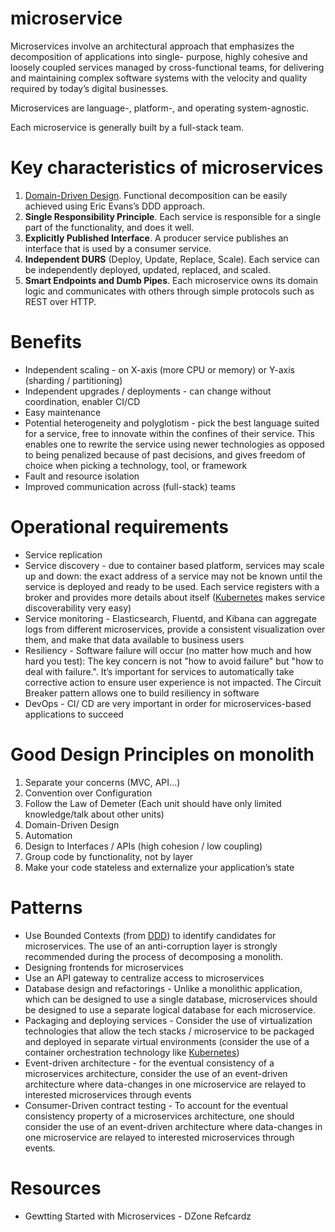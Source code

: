 # microservice

Microservices involve an architectural approach that emphasizes the decomposition of applications into single- purpose, highly cohesive and loosely coupled services managed by cross-functional teams, for delivering and maintaining complex software systems with the velocity and quality required by today’s digital businesses.

Microservices are language-, platform-, and operating system-agnostic.

Each microservice is generally built by a full-stack team.

# Key characteristics of microservices

1. [Domain-Driven Design](TODO). Functional decomposition can be easily achieved using Eric Evans’s DDD approach.
1. __Single Responsibility Principle__. Each service is responsible for a single part of the functionality, and does it well.
1. __Explicitly Published Interface__. A producer service publishes an interface that is used by a consumer service.
4. __Independent DURS__ (Deploy, Update, Replace, Scale). Each service can be independently deployed, updated, replaced, and scaled.
5. __Smart Endpoints and Dumb Pipes__. Each microservice owns its domain logic and communicates with others through simple protocols such as REST over HTTP.

# Benefits

* Independent scaling - on X-axis (more CPU or memory) or Y-axis (sharding / partitioning)
* Independent upgrades / deployments - can change without coordination, enabler CI/CD
* Easy maintenance
* Potential heterogeneity and polyglotism - pick the best language suited for a service, free to innovate within the confines of their service. This enables one to rewrite the service using newer technologies as opposed to being penalized because of past decisions, and gives freedom of choice when picking a technology, tool, or framework
* Fault and resource isolation
* Improved communication across (full-stack) teams

# Operational requirements

* Service replication
* Service discovery - due to container based platform, services may scale up and down: the exact address of a service may not be known until the service is deployed and ready to be used. Each service registers with a broker and provides more details about itself ([Kubernetes](TODO) makes service discoverability very easy)
* Service monitoring - Elasticsearch, Fluentd, and Kibana can aggregate logs from different microservices, provide a consistent visualization over them, and make that data available to business users
* Resiliency - Software failure will occur (no matter how much and how hard you test): The key concern is not "how to avoid failure" but "how to deal with failure.". It’s important for services to automatically take corrective action to ensure user experience is not impacted. The Circuit Breaker pattern allows one to build resiliency in software
* DevOps - CI/ CD are very important in order for microservices-based applications to succeed

# Good Design Principles on monolith

1. Separate your concerns (MVC, API...)
1. Convention over Configuration
1. Follow the Law of Demeter (Each unit should have only limited knowledge/talk about other units)
1. Domain-Driven Design
1. Automation
1. Design to Interfaces / APIs (high cohesion / low coupling)
1. Group code by functionality, not by layer
1. Make your code stateless and externalize your application’s state

# Patterns

* Use Bounded Contexts (from [DDD](TODO)) to identify candidates for microservices. The use of an anti-corruption layer is strongly recommended during the process of decomposing a monolith.
* Designing frontends for microservices
* Use an API gateway to centralize access to microservices
* Database design and refactorings - Unlike a monolithic application, which can be designed to use a single database, microservices should be designed to use a separate logical database for each microservice.
* Packaging and deploying services - Consider the use of virtualization technologies that allow
the tech stacks / microservice to be packaged and deployed in separate virtual environments (consider the use of a container orchestration technology like [Kubernetes](TODO))
* Event-driven architecture - for the eventual consistency of a microservices architecture, consider the use of an event-driven architecture where data-changes in one microservice are relayed to interested microservices through events
* Consumer-Driven contract testing - To account for the eventual consistency property of a microservices architecture, one should consider the use of an event-driven architecture where data-changes in one microservice are relayed to interested microservices through events.

# Resources

- Gewtting Started with Microservices - DZone Refcardz